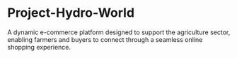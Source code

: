 # Project-Hydro-World
A dynamic e-commerce platform designed to support the agriculture sector, enabling farmers and buyers to connect through a seamless online shopping experience.
